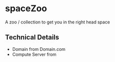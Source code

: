 # spaceZoo
A zoo / collection to get you in the right head space


## Technical Details
- Domain from Domain.com
- Compute Server from 